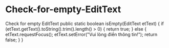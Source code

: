 # Check-for-empty-EditText
Check for empty EditText
 public static  boolean isEmpty(EditText etText) {
        if (etText.getText().toString().trim().length() > 0) {
            return true;
        } else {
            etText.requestFocus();
            etText.setError("Vui lòng điền thông tin!");
            return false;
        }
    }
